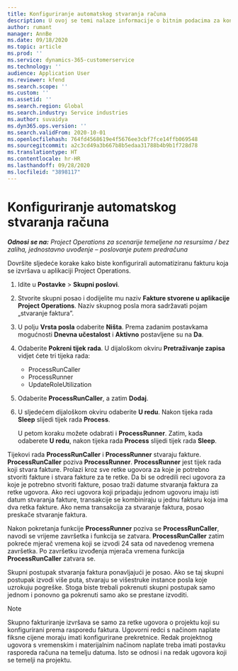 ```yaml
---
title: Konfiguriranje automatskog stvaranja računa
description: U ovoj se temi nalaze informacije o bitnim podacima za konfiguriranje sustava za automatsko generiranje računa.
author: rumant
manager: AnnBe
ms.date: 09/18/2020
ms.topic: article
ms.prod: ''
ms.service: dynamics-365-customerservice
ms.technology: ''
audience: Application User
ms.reviewer: kfend
ms.search.scope: ''
ms.custom: ''
ms.assetid: ''
ms.search.region: Global
ms.search.industry: Service industries
ms.author: suvaidya
ms.dyn365.ops.version: ''
ms.search.validFrom: 2020-10-01
ms.openlocfilehash: 764fd4568619e4f5676ee3cbf7fce14ffb069548
ms.sourcegitcommit: a2c3cd49a3b667b8b5edaa31788b4b9b1f728d78
ms.translationtype: HT
ms.contentlocale: hr-HR
ms.lasthandoff: 09/28/2020
ms.locfileid: "3898117"
---
```

# <a name="configure-automated-invoice-creation"></a>Konfiguriranje automatskog stvaranja računa

_**Odnosi se na:** Project Operations za scenarije temeljene na resursima / bez zaliha, jednostavno uvođenje – poslovanje putem predračuna_

Dovršite sljedeće korake kako biste konfigurirali automatiziranu fakturu koja se izvršava u aplikaciji Project Operations.

1. Idite u **Postavke** \> **Skupni poslovi**.
2. Stvorite skupni posao i dodijelite mu naziv **Fakture stvorene u aplikacije Project Operations**. Naziv skupnog posla mora sadržavati pojam „stvaranje faktura”.
3. U polju **Vrsta posla** odaberite **Ništa**. Prema zadanim postavkama mogućnosti **Dnevna učestalost** i **Aktivno** postavljene su na **Da**.
4. Odaberite **Pokreni tijek rada**. U dijaloškom okviru **Pretraživanje zapisa** vidjet ćete tri tijeka rada:

    - ProcessRunCaller
    - ProcessRunner
    - UpdateRoleUtilization

5. Odaberite **ProcessRunCaller**, a zatim **Dodaj**.
6. U sljedećem dijaloškom okviru odaberite **U redu**. Nakon tijeka rada **Sleep** slijedi tijek rada **Process**.

    U petom koraku možete odabrati i **ProcessRunner**. Zatim, kada odaberete **U redu**, nakon tijeka rada **Process** slijedi tijek rada **Sleep**.

Tijekovi rada **ProcessRunCaller** i **ProcessRunner** stvaraju fakture. **ProcessRunCaller** poziva **ProcessRunner**. **ProcessRunner** jest tijek rada koji stvara fakture. Prolazi kroz sve retke ugovora za koje je potrebno stvoriti fakture i stvara fakture za te retke. Da bi se odredili reci ugovora za koje je potrebno stvoriti fakture, posao traži datume stvaranja faktura za retke ugovora. Ako reci ugovora koji pripadaju jednom ugovoru imaju isti datum stvaranja fakture, transakcije se kombiniraju u jednu fakturu koja ima dva retka fakture. Ako nema transakcija za stvaranje faktura, posao preskače stvaranje faktura.

Nakon pokretanja funkcije **ProcessRunner** poziva se **ProcessRunCaller**, navodi se vrijeme završetka i funkcija se zatvara. **ProcessRunCaller** zatim pokreće mjerač vremena koji se izvodi 24 sata od navedenog vremena završetka. Po završetku izvođenja mjerača vremena funkcija **ProcessRunCaller** zatvara se.

Skupni postupak stvaranja faktura ponavljajući je posao. Ako se taj skupni postupak izvodi više puta, stvaraju se višestruke instance posla koje uzrokuju pogreške. Stoga biste trebali pokrenuti skupni postupak samo jednom i ponovno ga pokrenuti samo ako se prestane izvoditi.

> [!NOTE]
> Skupno fakturiranje izvršava se samo za retke ugovora o projektu koji su konfigurirani prema rasporedu faktura. Ugovorni redci s načinom naplate fiksne cijene moraju imati konfigurirane prekretnice. Redak projektnog ugovora s vremenskim i materijalnim načinom naplate treba imati postavku rasporeda računa na temelju datuma. Isto se odnosi i na redak ugovora koji se temelji na projektu.     
